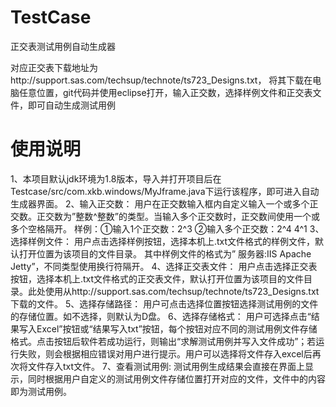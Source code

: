 # TestCase
正交表测试用例自动生成器

对应正交表下载地址为http://support.sas.com/techsup/technote/ts723_Designs.txt，
将其下载在电脑任意位置，git代码并使用eclipse打开，输入正交数，选择样例文件和正交表文件，即可自动生成测试用例

# 使用说明
1、本项目默认jdk环境为1.8版本，导入并打开项目后在Testcase/src/com.xkb.windows/MyJframe.java下运行该程序，即可进入自动生成器界面。
2、输入正交数：
	用户在正交数输入框内自定义输入一个或多个正交数。正交数为”整数^整数”的类型。当输入多个正交数时，正交数间使用一个或多个空格隔开。
  样例：①输入1个正交数：2^3   ②输入多个正交数：2^4 4^1
3、选择样例文件：
  用户点击选择样例按钮，选择本机上.txt文件格式的样例文件，默认打开位置为该项目的文件目录。
  其中样例文件的格式为” 服务器:IIS Apache Jetty”，不同类型使用换行符隔开。
4、选择正交表文件：
  用户点击选择正交表按钮，选择本机上.txt文件格式的正交表文件，默认打开位置为该项目的文件目录。此处使用从http://support.sas.com/techsup/technote/ts723_Designs.txt 下载的文件。
5、选择存储路径：
  用户可点击选择位置按钮选择测试用例的文件的存储位置。如不选择，则默认为D盘。
6、选择存储格式：
  用户可选择点击“结果写入Excel”按钮或“结果写入txt”按钮，每个按钮对应不同的测试用例文件存储格式。点击按钮后软件若成功运行，则输出“求解测试用例并写入文件成功”；若运行失败，则会根据相应错误对用户进行提示。用户可以选择将文件存入excel后再次将文件存入txt文件。
7、查看测试用例:
  测试用例生成结果会直接在界面上显示，同时根据用户自定义的测试用例文件存储位置打开对应的文件，文件中的内容即为测试用例。
